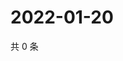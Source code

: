 # 2022-01-20

共 0 条

<!-- BEGIN WEIBO -->
<!-- 最后更新时间 Thu Jan 20 2022 10:13:48 GMT+0800 (China Standard Time) -->

<!-- END WEIBO -->
